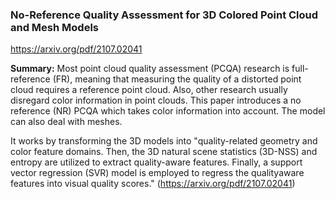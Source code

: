 ### No-Reference Quality Assessment for 3D Colored Point Cloud and Mesh Models
https://arxiv.org/pdf/2107.02041

**Summary:**
Most point cloud quality assessment (PCQA) research is full-reference (FR), meaning that measuring the quality of a distorted point cloud requires a reference point cloud. Also, other research usually disregard color information in point clouds. This paper introduces a no reference (NR) PCQA which takes color information into account. The model can also deal with meshes. 

It works by transforming the 3D models into "quality-related geometry and color feature domains. Then, the 3D natural scene statistics (3D-NSS) and entropy
are utilized to extract quality-aware features. Finally, a support
vector regression (SVR) model is employed to regress the qualityaware features into visual quality scores." (https://arxiv.org/pdf/2107.02041)


